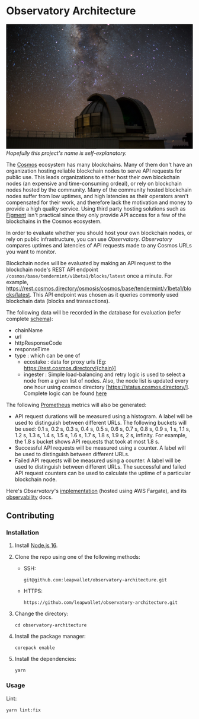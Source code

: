 # Observatory Architecture

![Observatory](observatory.jpg)
_Hopefully this project's name is self-explanatory._

The [Cosmos](https://cosmos.network/) ecosystem has many blockchains. Many of them don't have an organization hosting reliable blockchain nodes to serve API requests for public use. This leads organizations to either host their own blockchain nodes (an expensive and time-consuming ordeal), or rely on blockchain nodes hosted by the community. Many of the community hosted blockchain nodes suffer from low uptimes, and high latencies as their operators aren't compensated for their work, and therefore lack the motivation and money to provide a high quality service. Using third party hosting solutions such as [Figment](https://figment.io/) isn't practical since they only provide API access for a few of the blockchains in the Cosmos ecosystem.

In order to evaluate whether you should host your own blockchain nodes, or rely on public infrastructure, you can use _Observatory_. _Observatory_ compares uptimes and latencies of API requests made to any Cosmos URLs you want to monitor.

Blockchain nodes will be evaluated by making an API request to the blockchain node's REST API endpoint `/cosmos/base/tendermint/v1beta1/blocks/latest` once a minute. For example, https://rest.cosmos.directory/osmosis/cosmos/base/tendermint/v1beta1/blocks/latest. This API endpoint was chosen as it queries commonly used blockchain data (blocks and transactions).

The following data will be recorded in the database for evaluation (refer complete [schema](https://github.com/leapwallet/observatory/blob/staging/prisma/schema.prisma)):

- chainName
- url
- httpResponseCode
- responseTime
- type : which can be one of
  - ecostake : data for proxy urls [Eg: https://rest.cosmos.directory/{chain}]
  - ingester : Simple load-balancing and retry logic is used to select a node from a given list of nodes. Also, the node list is updated every one hour using cosmos directory [https://status.cosmos.directory/]. Complete logic can be found [here](https://github.com/leapwallet/observatory/tree/staging/src/blockchain-node-urls)

The following [Prometheus](https://prometheus.io/) metrics will also be generated:

- API request durations will be measured using a histogram. A label will be used to distinguish between different URLs. The following buckets will be used: 0.1 s, 0.2 s, 0.3 s, 0.4 s, 0.5 s, 0.6 s, 0.7 s, 0.8 s, 0.9 s, 1 s, 1.1 s, 1.2 s, 1.3 s, 1.4 s, 1.5 s, 1.6 s, 1.7 s, 1.8 s, 1.9 s, 2 s, infinity. For example, the 1.8 s bucket shows API requests that took at most 1.8 s.
- Successful API requests will be measured using a counter. A label will be used to distinguish between different URLs.
- Failed API requests will be measured using a counter. A label will be used to distinguish between different URLs. The successful and failed API request counters can be used to calculate the uptime of a particular blockchain node.

Here's _Observatory_'s [implementation](https://github.com/leapwallet/observatory) (hosted using AWS Fargate), and its [observability](observability.md) docs.

## Contributing

### Installation

1. Install [Node.js 16](https://nodejs.org/en/download/).
2. Clone the repo using one of the following methods:

   - SSH:

     ```shell
     git@github.com:leapwallet/observatory-architecture.git
     ```

   - HTTPS:

     ```shell
     https://github.com/leapwallet/observatory-architecture.git
     ```

3. Change the directory:

   ```shell
   cd observatory-architecture
   ```

4. Install the package manager:

   ```shell
   corepack enable
   ```

5. Install the dependencies:

   ```shell
   yarn
   ```

### Usage

Lint:

```shell
yarn lint:fix
```
